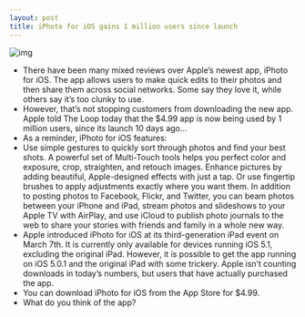 ```yaml
---
layout: post
title: iPhoto for iOS gains 1 million users since launch
---
```

![img](http://media.idownloadblog.com/wp-content/uploads/2012/03/iphoto-for-ipad-e1331147241864.jpg)
* There have been many mixed reviews over Apple’s newest app, iPhoto for iOS. The app allows users to make quick edits to their photos and then share them across social networks. Some say they love it, while others say it’s too clunky to use.
* However, that’s not stopping customers from downloading the new app. Apple told The Loop today that the $4.99 app is now being used by 1 million users, since its launch 10 days ago…
* As a reminder, iPhoto for iOS features:
* Use simple gestures to quickly sort through photos and find your best shots. A powerful set of Multi-Touch tools helps you perfect color and exposure, crop, straighten, and retouch images. Enhance pictures by adding beautiful, Apple-designed effects with just a tap. Or use fingertip brushes to apply adjustments exactly where you want them. In addition to posting photos to Facebook, Flickr, and Twitter, you can beam photos between your iPhone and iPad, stream photos and slideshows to your Apple TV with AirPlay, and use iCloud to publish photo journals to the web to share your stories with friends and family in a whole new way.
* Apple introduced iPhoto for iOS at its third-generation iPad event on March 7th. It is currently only available for devices running iOS 5.1, excluding the original iPad. However, it is possible to get the app running on iOS 5.0.1 and the original iPad with some trickery. Apple isn’t counting downloads in today’s numbers, but users that have actually purchased the app.
* You can download iPhoto for iOS from the App Store for $4.99.
* What do you think of the app?

